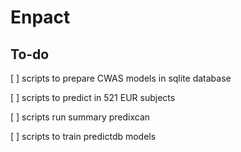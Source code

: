 # Enpact


## To-do
[ ] scripts to prepare CWAS models in sqlite database

[ ] scripts to predict in 521 EUR subjects

[ ] scripts run summary predixcan

[ ] scripts to train predictdb models